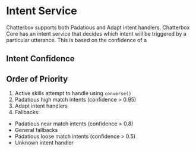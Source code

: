 # Intent Service

Chatterbox supports both Padatious and Adapt intent handlers. Chatterbox Core has an intent service that decides which intent will be triggered by a particular utterance. This is based on the confidence of a

## Intent Confidence

## Order of Priority
1. Active skills attempt to handle using `converse()`  
2. Padatious high match intents (confidence > 0.95)  
3. Adapt intent handlers  
4. Fallbacks:  
  - Padatious near match intents (confidence > 0.8)  
  - General fallbacks  
  - Padatious loose match intents (confidence > 0.5)  
  - Unknown intent handler  
